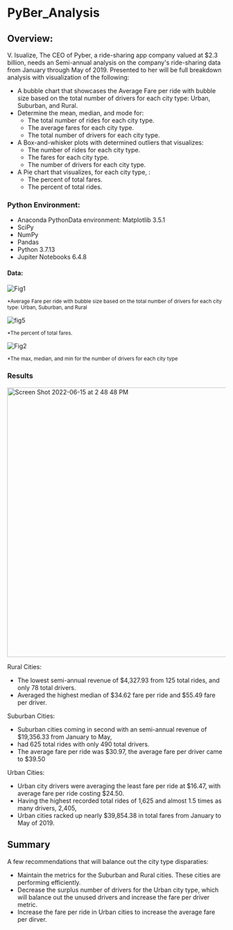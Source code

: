 # PyBer_Analysis  
## Overview:
V. Isualize, The CEO  of Pyber, a ride-sharing app company valued at $2.3 billion, needs an Semi-annual analysis on the company's ride-sharing data from January through May of 2019. Presented to her will be full breakdown analysis with visualization of the following:
* A bubble chart that showcases the Average Fare per ride  with bubble size based on the total number of drivers for each city type: Urban, Suburban, and Rural.
* Determine the mean, median, and mode for:
    * The total number of rides for each city type.
    * The average fares for each city type.
    * The total number of drivers for each city type.
* A Box-and-whisker plots with determined outliers that visualizes:
    * The number of rides for each city type.
    * The fares for each city type.
    * The number of drivers for each city type.
* A Pie chart that visualizes, for each city type, :
    * The percent of total fares.
    * The percent of total rides.

### Python Environment:
- Anaconda PythonData environment: Matplotlib 3.5.1
- SciPy
- NumPy
- Pandas
- Python 3.7.13
- Jupiter Notebooks 6.4.8

#### Data:
![Fig1](https://user-images.githubusercontent.com/105556091/173964414-1bae01fc-1298-4618-8f02-1e77c66a8d9b.png) 

<sub>*Average Fare per ride  with bubble size based on the total number of drivers for each city type: Urban, Suburban, and Rural</sub>

![fig5](https://user-images.githubusercontent.com/105556091/173964528-2e2053a9-c50b-445f-ae4d-c307845deee5.png)

<sub>*The percent of total fares.</sub>

![Fig2](https://user-images.githubusercontent.com/105556091/173965151-3c6122d8-ed2b-4a30-9d22-aa202986fbc7.png)

<sub>*The max, median, and min for the number of drivers for each city type</sub>


### Results
<img width="620" alt="Screen Shot 2022-06-15 at 2 48 48 PM" src="https://user-images.githubusercontent.com/105556091/173964608-5e66c2c5-1395-49d2-bb8d-2cab1959a2b0.png">

Rural Cities:
  - The lowest semi-annual revenue of $4,327.93 from 125 total rides, and only 78 total drivers.
  - Averaged the highest median of $34.62 fare per ride and $55.49 fare per driver. 
  
Suburban Cities:
  - Suburban cities coming in second with an semi-annual revenue of $19,356.33 from January to May, 
  - had 625 total rides with only 490 total drivers. 
  - The average fare per ride was $30.97, the average fare per driver came to $39.50 

Urban Cities:
  - Urban city drivers were averaging the least fare per ride at $16.47, with average fare per ride costing $24.50. 
  - Having the highest recorded total rides of 1,625 and almost 1.5 times as many drivers, 2,405, 
  - Urban cities racked up nearly $39,854.38 in total fares from January to May of 2019. 

## Summary

A few recommendations that will balance out the city type disparaties: 
  - Maintain the metrics for the Suburban and Rural cities. These cities are performing efficiently.
  - Decrease the surplus number of drivers for the Urban city type, which will balance out the unused drivers and          increase the fare per driver metric. 
  - Increase the fare per ride in Urban cities to increase the average fare per dirver. 
